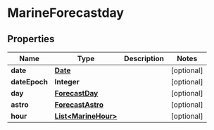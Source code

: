 
# MarineForecastday

## Properties
Name | Type | Description | Notes
------------ | ------------- | ------------- | -------------
**date** | [**Date**](Date.md) |  |  [optional]
**dateEpoch** | **Integer** |  |  [optional]
**day** | [**ForecastDay**](ForecastDay.md) |  |  [optional]
**astro** | [**ForecastAstro**](ForecastAstro.md) |  |  [optional]
**hour** | [**List&lt;MarineHour&gt;**](MarineHour.md) |  |  [optional]



